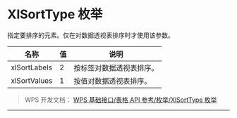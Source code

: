 # XlSortType 枚举

指定要排序的元素。仅在对数据透视表排序时才使用该参数。

| 名称         | 值  | 说明                     |
|--------------|-----|--------------------------|
| xlSortLabels | 2   | 按标签对数据透视表排序。 |
| xlSortValues | 1   | 按值对数据透视表排序。   |

> WPS 开发文档： [WPS 基础接口/表格 API 参考/枚举/XlSortType 枚举](https://qn.cache.wpscdn.cn/encs/doc/office_v19/topics/WPS%20%E5%9F%BA%E7%A1%80%E6%8E%A5%E5%8F%A3/%E8%A1%A8%E6%A0%BC%20API%20%E5%8F%82%E8%80%83/%E6%9E%9A%E4%B8%BE/XlSortType%20%E6%9E%9A%E4%B8%BE.html)

------------------------------------------------------------------------

